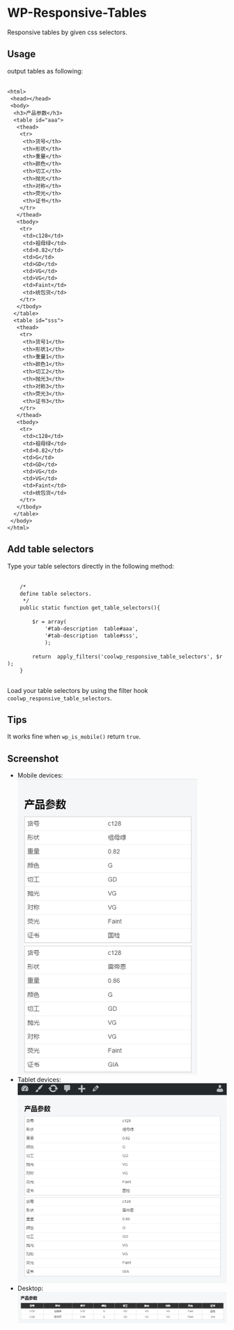 # WP-Responsive-Tables
Responsive tables by given css selectors.

## Usage

output tables as following:
```

<html>
 <head></head>
 <body>
  <h3>产品参数</h3> 
  <table id="aaa"> 
   <thead> 
    <tr> 
     <th>货号</th> 
     <th>形状</th> 
     <th>重量</th> 
     <th>颜色</th> 
     <th>切工</th> 
     <th>抛光</th> 
     <th>对称</th> 
     <th>荧光</th> 
     <th>证书</th> 
    </tr> 
   </thead> 
   <tbody> 
    <tr> 
     <td>c128</td> 
     <td>祖母绿</td> 
     <td>0.82</td> 
     <td>G</td> 
     <td>GD</td> 
     <td>VG</td> 
     <td>VG</td> 
     <td>Faint</td> 
     <td>统包货</td> 
    </tr> 
   </tbody> 
  </table> 
  <table id="sss"> 
   <thead> 
    <tr> 
     <th>货号1</th> 
     <th>形状1</th> 
     <th>重量1</th> 
     <th>颜色1</th> 
     <th>切工2</th> 
     <th>抛光3</th> 
     <th>对称3</th> 
     <th>荧光3</th> 
     <th>证书3</th> 
    </tr> 
   </thead> 
   <tbody> 
    <tr> 
     <td>c128</td> 
     <td>祖母绿</td> 
     <td>0.82</td> 
     <td>G</td> 
     <td>GD</td> 
     <td>VG</td> 
     <td>VG</td> 
     <td>Faint</td> 
     <td>统包货</td> 
    </tr> 
   </tbody> 
  </table>
 </body>
</html>

```

## Add table selectors

Type your table selectors directly in the following method:
```

    /*
    define table selectors.
     */
    public static function get_table_selectors(){

        $r = array(
            '#tab-description  table#aaa',
            '#tab-description  table#sss',
            );

        return  apply_filters('coolwp_responsive_table_selectors', $r );
    }


```

Load your table selectors by  using the filter hook `coolwp_responsive_table_selectors`.

## Tips

It works fine when `wp_is_mobile()` return `true`.

## Screenshot

* Mobile devices:
![](https://raw.githubusercontent.com/suifengtec/WP-Responsive-Tables/master/screenshot-1.jpg)
* Tablet devices:
![](https://raw.githubusercontent.com/suifengtec/WP-Responsive-Tables/master/screenshot-2.jpg)
* Desktop:
![](https://raw.githubusercontent.com/suifengtec/WP-Responsive-Tables/master/screenshot-3.jpg)